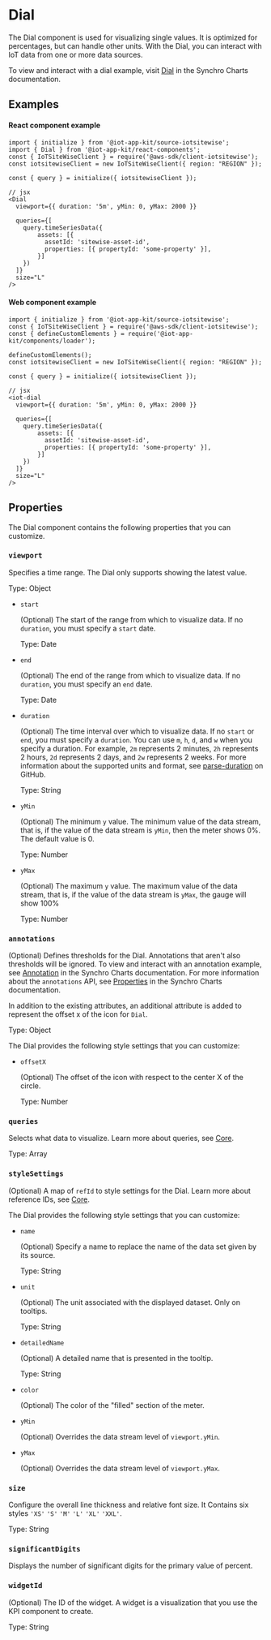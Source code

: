# Dial

The Dial component is used for visualizing single values. It is optimized for percentages, but can handle other units. With the Dial, you can interact with IoT data from one or more data sources.

To view and interact with a dial example, visit [Dial](https://synchrocharts.com/#/Components/Dial) in the Synchro Charts documentation.

## Examples

#### React component example

```
import { initialize } from '@iot-app-kit/source-iotsitewise';
import { Dial } from '@iot-app-kit/react-components';
const { IoTSiteWiseClient } = require('@aws-sdk/client-iotsitewise');
const iotsitewiseClient = new IoTSiteWiseClient({ region: "REGION" });

const { query } = initialize({ iotsitewiseClient });

// jsx
<Dial
  viewport={{ duration: '5m', yMin: 0, yMax: 2000 }}
  
  queries={[
    query.timeSeriesData({ 
        assets: [{
          assetId: 'sitewise-asset-id', 
          properties: [{ propertyId: 'some-property' }],
        }]
    })
  ]}
  size="L"
/>
```

#### Web component example

```
import { initialize } from '@iot-app-kit/source-iotsitewise';
const { IoTSiteWiseClient } = require('@aws-sdk/client-iotsitewise');
const { defineCustomElements } = require('@iot-app-kit/components/loader');

defineCustomElements();
const iotsitewiseClient = new IoTSiteWiseClient({ region: "REGION" });

const { query } = initialize({ iotsitewiseClient });

// jsx
<iot-dial
  viewport={{ duration: '5m', yMin: 0, yMax: 2000 }}
  
  queries={[
    query.timeSeriesData({ 
        assets: [{
          assetId: 'sitewise-asset-id', 
          properties: [{ propertyId: 'some-property' }],
        }]
    })
  ]}
  size="L"
/>
```

## Properties

The Dial component contains the following properties that you can customize. 

### `viewport` 

Specifies a time range. The Dial only supports showing the latest value.

Type: Object

- `start`

  (Optional) The start of the range from which to visualize data. If no `duration`, you must specify a `start` date.

  Type: Date

- `end`

  (Optional) The end of the range from which to visualize data. If no `duration`, you must specify an `end` date.

  Type: Date

- `duration`

  (Optional) The time interval over which to visualize data. If no `start` or `end`, you must specify a `duration`. You can use `m`, `h`, `d`, and `w` when you specify a duration. For example, `2m` represents 2 minutes, `2h` represents 2 hours, `2d` represents 2 days, and `2w` represents 2 weeks. For more information about the supported units and format, see [parse-duration](https://github.com/jkroso/parse-duration) on GitHub.

  Type: String

 - `yMin`

    (Optional) The minimum `y` value. The minimum value of the data stream, that is, if the value of the data stream is `yMin`, then the meter shows 0%. The default value is 0.

    Type: Number

 - `yMax`

    (Optional) The maximum `y` value. The maximum value of the data stream, that is, if the value of the data stream is `yMax`, the gauge will show 100%

    Type: Number

### `annotations`

(Optional) Defines thresholds for the Dial. Annotations that aren't also thresholds will be ignored. To view and interact with an annotation example, see [Annotation](https://synchrocharts.com/#/Features/Annotation) in the Synchro Charts documentation. For more information about the `annotations` API, see [Properties](https://synchrocharts.com/#/API/Properties) in the Synchro Charts documentation. 

In addition to the existing attributes, an additional attribute is added to represent the offset x of the icon for `Dial`.

Type: Object

The Dial provides the following style settings that you can customize:

* `offsetX`

    (Optional) The offset of the icon with respect to the center X of the circle.  

    Type: Number

### `queries`

Selects what data to visualize. Learn more about queries, see [Core](https://github.com/awslabs/iot-app-kit/tree/main/docs/Core.md). 

Type: Array

### `styleSettings`

(Optional) A map of `refId` to style settings for the Dial. Learn more about reference IDs, see [Core](https://github.com/awslabs/iot-app-kit/tree/main/docs/Core.md). 

The Dial provides the following style settings that you can customize:

* `name`

    (Optional) Specify a name to replace the name of the data set given by its source.  

    Type: String

* `unit`

    (Optional) The unit associated with the displayed dataset. Only on tooltips.

    Type: String

* `detailedName`

    (Optional) A detailed name that is presented in the tooltip. 

    Type: String

* `color`
   
   (Optional) The color of the "filled" section of the meter.

* `yMin`

   (Optional) Overrides the data stream level of `viewport.yMin`.

* `yMax`

   (Optional) Overrides the data stream level of `viewport.yMax`. 

### `size`

Configure the overall line thickness and relative font size. It Contains six styles `'XS'` `'S'` `'M'` `'L'` `'XL'` `'XXL'`.

Type: String

### `significantDigits`

Displays the number of significant digits for the primary value of percent.

### `widgetId`

(Optional) The ID of the widget. A widget is a visualization that you use the KPI component to create.

Type: String

